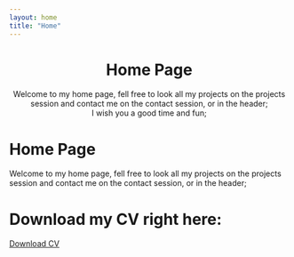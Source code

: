 ```yaml
---
layout: home
title: "Home"
---
```



<div style="text-align:center">
  <h1>Home Page</h1>
  <p>Welcome to my home page, fell free to look all my projects on the projects session and contact me on the contact session, or in the header;<br>I wish you a good time and fun;
  </p>
</div>


# Home Page
Welcome to my home page, fell free to look all my projects on the projects session and contact me on the contact session, or in the header;



# Download my CV right here:

[Download CV](/assets/files/Ewerthon_CV.pdf)

